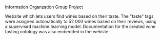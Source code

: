 Information Organzation Group Project

Website which lets users find wines based on their taste. The "taste" tags were assigned automatically to 52 000 wines based on their reviews, using a supervised machine learning model. Documentation for the created wine tasting ontology was also embedded in the website.

